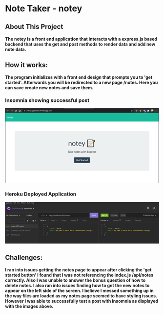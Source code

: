 # Note Taker - notey

## About This Project

#### The notey is a front end application that interacts with a express.js based backend that uses the get and post methods to render data and add new note data.

## How it works:

#### The program initializes with a front end design that prompts you to 'get started'. Afterwards you will be redirected to a new page /notes. Here you can save create new notes and save them.

### Insomnia showing successful post
![Alt text](./Develop/public/assets/images/Capture.PNG)

### Heroku Deployed Application
![Alt text](./Develop/public/assets/images/insomnia-post.PNG)

## Challenges:

#### I ran into issues getting the notes page to appear after clicking the 'get started button' I found that I was not referencing the index.js /api/notes correctly. Also I was unable to answer the bonus question of how to delete notes. I also ran into issues finding how to get the new notes to appear on the left side of the screen. I believe I messed something up in the way files are loaded as my notes page seemed to have styling issues. However I was able to successfully test a post with insomnia as displayed with the images above.
